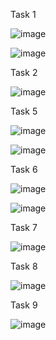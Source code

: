 Task 1 

![image](https://user-images.githubusercontent.com/33174692/49713727-a9239780-fc52-11e8-9513-42a0af56b7b6.png)

![image](https://user-images.githubusercontent.com/33174692/49713769-da03cc80-fc52-11e8-8bc0-7aed145e6b48.png)

Task 2

![image](https://user-images.githubusercontent.com/33174692/49713815-fb64b880-fc52-11e8-890d-f5dfa663a7f8.png)

Task 5

![image](https://user-images.githubusercontent.com/33174692/49714147-7da1ac80-fc54-11e8-83fc-6d3ea3728589.png)

![image](https://user-images.githubusercontent.com/33174692/49714163-8eeab900-fc54-11e8-9adb-8238c4e484e3.png)

Task 6

![image](https://user-images.githubusercontent.com/33174692/49714601-23095000-fc56-11e8-8db8-43558cf33c84.png)

![image](https://user-images.githubusercontent.com/33174692/49714618-3a483d80-fc56-11e8-972e-8128cbdd5c88.png)

Task 7

![image](https://user-images.githubusercontent.com/33174692/49714750-cfe3cd00-fc56-11e8-9457-faba863ec6cb.png)

Task 8

![image](https://user-images.githubusercontent.com/33174692/49714786-f570d680-fc56-11e8-9861-68685aa988bb.png)


Task 9

![image](https://user-images.githubusercontent.com/33174692/49714898-61533f00-fc57-11e8-8934-7bb77967e6c8.png)


